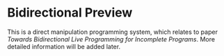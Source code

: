 # Bidirectional Preview

This is a direct manipulation programming system, which relates to paper *Towards Bidirectional Live Programming for Incomplete Programs*. More detailed information will be added later.
